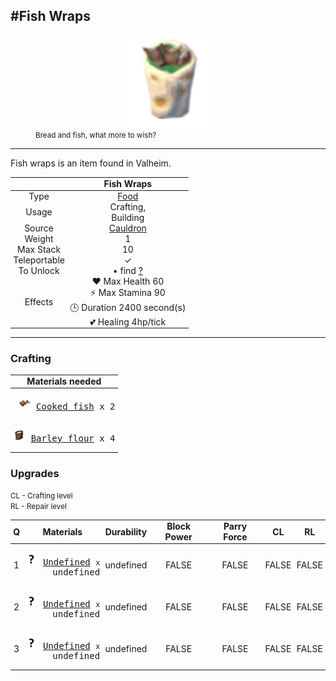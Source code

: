 <meta property="og:title" content="Fish Wraps - MoreValheim" /><meta property="og:type" content="website" /><meta property="og:image" content="/assets/fish_wraps.png" /><meta property="og:description" content="Fish Wraps is an item found in Valheim." /><meta name="theme-color" content="#546D78"><meta name="twitter:card" content="summary_large_image">
#Fish Wraps
-------------
<style>img {width:20px;}.tb {width:150px;display: block;margin-left: auto;margin-right: auto;}</style>

<style>.md-typeset table:not([class]) th:not([align]) {min-width:unset!important;}</style>
<style>td{padding:0em 0.3em!important;text-align:center!important;border-left:.05rem solid var(--md-default-fg-color--lightest)}</style>

<style>th{padding:0.1em 0.3em!important;text-align:center!important;font-weight:bold}</style>

<style>pre{text-align:right!important}</style>
<style>table tr td:first-child {border-left: 0;};</style>

<figure><img src="/assets/fish_wraps.png" class="tb" /><figcaption><small>Bread and fish, what more to wish?</small></figcaption></figure>

-------------

Fish wraps is an item found in Valheim.

|        | Fish Wraps              |
| ----------- | ------------------------------------ |
| Type | [Food](../../types/food)
| Usage | Crafting,<br>Building<br>
| Source | [Cauldron](../../items/cauldron)
| Weight | 1 |
| Max Stack | 10 |
| Teleportable | ✓
| To Unlock | • find [?](../../items/?)<br>
| Effects | ❤️ Max Health 60<br>⚡ Max Stamina 90<br>🕒 Duration 2400 second(s) <br>💕 Healing 4hp/tick <br>

-------------

### Crafting

| Materials needed |
| - |
| <pre>[![Cooked fish](/assets/cooked_fish.png)](../../items/cooked_fish) [Cooked fish](../cooked_fish) x 2</pre> |
| <pre>[![Barley flour](/assets/barley_flour.png)](../../items/barley_flour) [Barley flour](../barley_flour) x 4</pre> |

### Upgrades

<small>CL - Crafting level</small><br><small>RL - Repair level</small>

| Q | Materials | Durability | Block Power | Parry Force | CL | RL |
| - | - | - | - | - | - | - |
| 1 | <pre>[![Undefined](/assets/undefined.png)](../../items/undefined) [Undefined](../../items/undefined) <small>x</small> undefined</pre> | undefined | FALSE | FALSE | FALSE | FALSE |
| 2 | <pre>[![Undefined](/assets/undefined.png)](../../items/undefined) [Undefined](../../items/undefined) <small>x</small> undefined</pre> | undefined | FALSE | FALSE | FALSE | FALSE |
| 3 | <pre>[![Undefined](/assets/undefined.png)](../../items/undefined) [Undefined](../../items/undefined) <small>x</small> undefined</pre> | undefined | FALSE | FALSE | FALSE | FALSE |